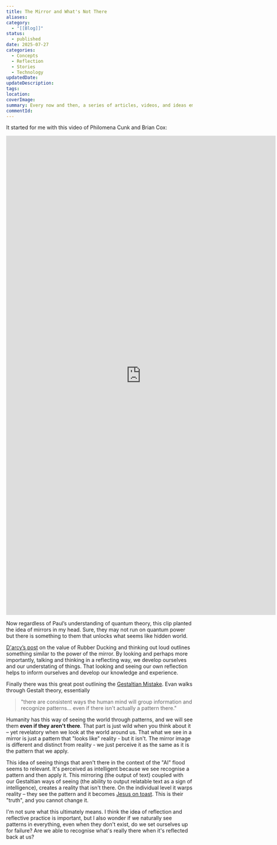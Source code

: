 ```yaml
---
title: The Mirror and What's Not There
aliases: 
category:
  - "[[Blog]]"
status:
  - published
date: 2025-07-27
categories:
  - Concepts
  - Reflection
  - Stories
  - Technology
updatedDate: 
updateDescription: 
tags: 
location: 
coverImage: 
summary: Every now and then, a series of articles, videos, and ideas emerges that helps form a connection and uncover a somewhat hidden aspect of a concept.
commentId:
---
```

It started for me with this video of Philomena Cunk and Brian Cox: 

<iframe width="728" height="1295" src="https://www.youtube.com/embed/oldD8K8_o44" title="When Philomena Cunk met Professor Brian Cox" frameborder="0" allow="accelerometer; autoplay; clipboard-write; encrypted-media; gyroscope; picture-in-picture; web-share" referrerpolicy="strict-origin-when-cross-origin" allowfullscreen></iframe>

Now regardless of Paul’s understanding of quantum theory, this clip planted the idea of mirrors in my head. Sure, they may not run on quantum power but there is something to them that unlocks what seems like hidden world. 

[D'arcy’s post](https://darcynorman.net/2025/06/27/ai-and-the-value-of-thinking-out-loud/) on the value of Rubber Ducking and thinking out loud outlines  something similar to the power of the mirror. By looking and perhaps more importantly, talking and thinking in a reflecting way, we develop ourselves and our understating of things. That looking and seeing our own reflection helps to inform ourselves and develop our knowledge and experience. 

Finally there was this great post outlining the [Gestaltian Mistake](https://smorgasboring.com/the-gestaltian-mistake/).  Evan walks through Gestalt theory, essentially 

> "there are consistent ways the human mind will group information and recognize patterns... even if there isn't actually a pattern there."

Humanity has this way of seeing the world through patterns, and we will see them **even if they aren't there**. That part is just wild when you think about it – yet revelatory when we look at the world around us. That what we see in a mirror is just a pattern that "looks like" reality - but it isn't. The mirror image is different and distinct from reality - we just perceive it as the same as it is the pattern that we apply. 

This idea of seeing things that aren't there in the context of the "AI" flood seems to relevant. It's perceived as intelligent because we see recognise a pattern and then apply it. This mirroring (the output of text) coupled with our Gestaltian ways of seeing (the ability to output relatable text as a sign of intelligence), creates a reality that isn't there. On the individual level it warps reality – they see the pattern and it becomes [Jesus on toast](https://www.theguardian.com/world/gallery/2011/jul/21/jesus-food-sightings). This is their "truth", and you cannot change it. 

I'm not sure what this ultimately means. I think the idea of reflection and reflective practice is important, but I also wonder if we naturally see patterns in everything, even when they don't exist, do we set ourselves up for failure? Are we able to recognise what's really there when it's reflected back at us?